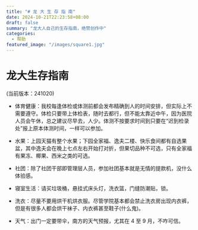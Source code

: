 ```yaml
---
title: "# 龙 大 生 存 指 南"
date: 2024-10-21T22:23:58+08:00
draft: false
summary: "龙大人自己的生存指南，绝赞创作中"
categories: 
  - 帮助
featured_image: "/images/square1.jpg"
---
```




# 龙大生存指南

(当前版本：241020)



- 体育健康：我校每逢体检或体测前都会发布精确到人的时间安排，但实际上不需要遵守。体检只要带上体检表，随时去都行，但不能太靠近中午，因为医院人员会午休，总之建议尽早去，人少。体测不按要求时间到只要在“迟到检录处”报上原本体测时间，一样可以参加。
- 水果：上园天猫有整个水果；下园全家福、逸夫二楼、快乐食间都有自选果盆，其中逸夫会在晚上七点左右开始打对折，但果切品种不可选，只有全家福有果冻、椰果、西米之类的可选。
- 社团：除了社团干部即管理层人员，参加社团基本就是无情的提款机，没什么体验感。

- 寝室生活：请买垃圾桶，悬挂式床头灯，洗衣篮，门缝防潮贴，锁。
- 洗衣：尽量不要用烘干机烘衣服。尽管学院基本都会禁止洗衣房出现内衣裤，但是有很多人都会烘干袜子、内衣裤甚至鞋子(什么鬼)。
- 天气：出门一定要带伞，南方的天气预报，尤其在 4 至 9 月，不咋可信。
